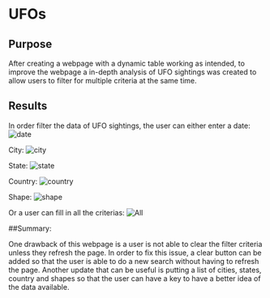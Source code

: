 # UFOs
## Purpose

After creating a webpage with a dynamic table working as intended, to improve the webpage a in-depth analysis of UFO sightings was created to allow users to filter for multiple criteria at the same time.

## Results
In order filter the data of UFO sightings, the user can either enter a date: 
![date](https://user-images.githubusercontent.com/85198012/185475688-e33b2a76-1239-4e21-9d8a-c3779e1fccc0.png)

City:
![city](https://user-images.githubusercontent.com/85198012/185475717-f8a3e65e-2fdd-4c88-aecc-b339665e1c2b.png)

State:
![state](https://user-images.githubusercontent.com/85198012/185475734-c25302b9-a450-43d5-b4a8-e989b1d5d310.png)

Country:
![country](https://user-images.githubusercontent.com/85198012/185475740-39ab4913-363c-41cb-949b-e694939bac2c.png)

Shape:
![shape](https://user-images.githubusercontent.com/85198012/185475763-bfa5bca3-1ce7-4c68-ac5d-81f4183392fa.png)
 
Or a user can fill in all the criterias:
![All](https://user-images.githubusercontent.com/85198012/185476457-fe5644ce-3171-4f76-927b-9a20609e92a9.png)

##Summary:

One drawback of this webpage is a user is not able to clear the filter criteria unless they refresh the page. In order to fix this issue, a clear button can be added so that the user is able to do a new search without having to refresh the page. Another update that can be useful is putting a list of cities, states, country and shapes so that the user can have a key to have a better idea of the data available.
